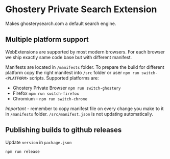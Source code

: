 # Ghostery Private Search Extension

Makes ghosterysearch.com a default search engine.

## Multiple platform support

WebExtensions are supported by most modern browsers. For each browser we ship exactly same code base but with different manifest.

Manifests are located in `/manifests` folder. To prepare the build for different platform copy the right manifest into `/src` folder or user `npm run switch-<PLATFORM>` scripts. Supported platforms are:
* Ghostery Private Browser `npm run switch-ghostery`
* Firefox `npm run switch-firefox`
* Chromium - `npm run switch-chrome`

*Important* - remember to copy manifest file on every change you make to it in `/manifests` folder. `/src/manifest.json` is not updating automatically.

## Publishing builds to github releases

Update `version` in `package.json`

```sh
npm run release
```
